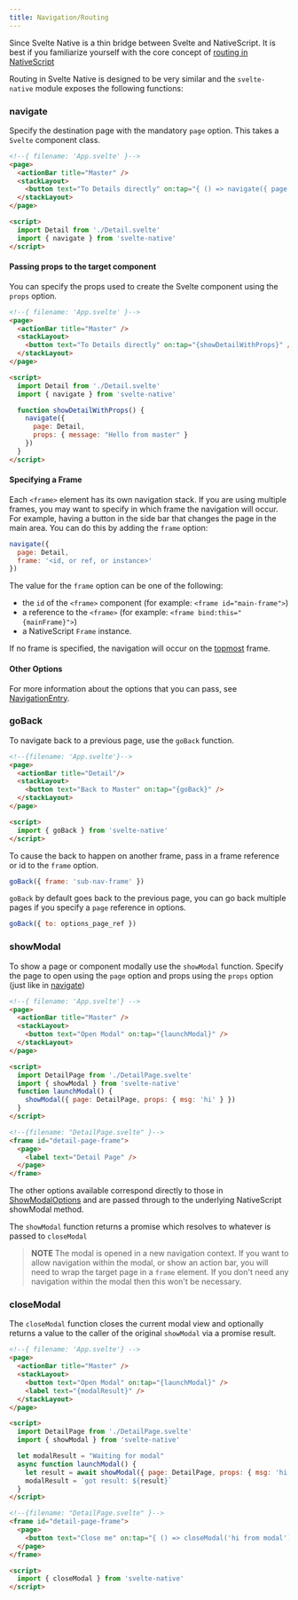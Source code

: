 ```yaml
---
title: Navigation/Routing
---
```


Since Svelte Native is a thin bridge between Svelte and NativeScript. It is best if you familiarize yourself with the core concept of [routing in NativeScript](https://docs.nativescript.org/core-concepts/navigation)

Routing in Svelte Native is designed to be very similar and the `svelte-native` module exposes the following functions:

### navigate

Specify the destination page with the mandatory `page` option. This takes a `Svelte` component class.

```html
<!--{ filename: 'App.svelte' }-->
<page>
  <actionBar title="Master" />
  <stackLayout>
    <button text="To Details directly" on:tap="{ () => navigate({ page: Detail }) }" />
  </stackLayout>
</page>

<script>
  import Detail from './Detail.svelte'
  import { navigate } from 'svelte-native'
</script>
```

#### Passing props to the target component

You can specify the props used to create the Svelte component using the `props` option.

```html
<!--{ filename: 'App.svelte' }-->
<page>
  <actionBar title="Master" />
  <stackLayout>
    <button text="To Details directly" on:tap="{showDetailWithProps}" />
  </stackLayout>
</page>

<script>
  import Detail from './Detail.svelte'
  import { navigate } from 'svelte-native'

  function showDetailWithProps() {
    navigate({
      page: Detail,
      props: { message: "Hello from master" }
    })
  }
</script>
```

#### Specifying a Frame

Each `<frame>` element has its own navigation stack. If you are using multiple frames, you may want to specify in which frame the navigation will occur. For example, having a button in the side bar that changes the page in the main area. You can do this by adding the `frame` option:

```js
navigate({
  page: Detail,
  frame: '<id, or ref, or instance>'
})
```

The value for the `frame` option can be one of the following:

* the `id` of the `<frame>` component (for example: `<frame id="main-frame">`)
* a reference to the `<frame>` (for example: `<frame bind:this="{mainFrame}">`)
* a NativeScript `Frame` instance.

If no frame is specified, the navigation will occur on the [topmost](https://docs.nativescript.org/api-reference/modules/_ui_frame_#topmost) frame.

#### Other Options

For more information about the options that you can pass, see [NavigationEntry](https://docs.nativescript.org/api-reference/interfaces/_ui_frame_.navigationentry).

### goBack

To navigate back to a previous page, use the `goBack` function.

```html
<!--{filename: 'App.svelte'}-->
<page>
  <actionBar title="Detail"/>
  <stackLayout>
    <button text="Back to Master" on:tap="{goBack}" />
  </stackLayout>
</page>

<script>
  import { goBack } from 'svelte-native'
</script>
```

To cause the back to happen on another frame, pass in a frame reference or id to the  `frame` option.

```js
goBack({ frame: 'sub-nav-frame' })
```

`goBack` by default goes back to the previous page, you can go back multiple pages if you specify a `page` reference in options.

```js
goBack({ to: options_page_ref })
```

### showModal

To show a page or component modally use the `showModal` function. Specify the page to open using the `page` option and props using the `props` option (just like in [navigate](#navigate))

```html
<!--{ filename: 'App.svelte'} -->
<page>
  <actionBar title="Master" />
  <stackLayout>
    <button text="Open Modal" on:tap="{launchModal}" />
  </stackLayout>
</page>

<script>
  import DetailPage from './DetailPage.svelte'
  import { showModal } from 'svelte-native'
  function launchModal() {
    showModal({ page: DetailPage, props: { msg: 'hi' } })
  }
</script>
```

```html
<!--{filename: "DetailPage.svelte" }-->
<frame id="detail-page-frame">
  <page>
    <label text="Detail Page" />
  </page>
</frame>
```

The other options available correspond directly to those in [ShowModalOptions](https://docs.nativescript.org/api-reference/interfaces/_ui_core_view_base_.showmodaloptions) and are passed through to the underlying NativeScript showModal method.

The `showModal` function returns a promise which resolves to whatever is passed to `closeModal`

> **NOTE** The modal is opened in a new navigation context. If you want to allow navigation within the modal, or show an action bar, you will need to wrap the target page in a `frame` element. If you don't need any navigation within the modal then this won't be necessary.

### closeModal

The `closeModal` function closes the current modal view and optionally returns a value to the caller of the original `showModal` via a promise result.

```html
<!--{ filename: 'App.svelte'} -->
<page>
  <actionBar title="Master" />
  <stackLayout>
    <button text="Open Modal" on:tap="{launchModal}" />
    <label text="{modalResult}" />
  </stackLayout>
</page>

<script>
  import DetailPage from './DetailPage.svelte'
  import { showModal } from 'svelte-native'

  let modalResult = "Waiting for modal"
  async function launchModal() {
    let result = await showModal({ page: DetailPage, props: { msg: 'hi' } })
    modalResult = `got result: ${result}`
  }
</script>
```

```html
<!--{filename: "DetailPage.svelte" }-->
<frame id="detail-page-frame">
  <page>
    <button text="Close me" on:tap="{ () => closeModal('hi from modal') }" />
  </page>
</frame>

<script>
  import { closeModal } from 'svelte-native'
</script>
```
